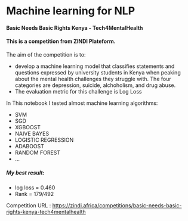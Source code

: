 # Machine learning for NLP

#### Basic Needs Basic Rights Kenya - Tech4MentalHealth
#### This is a  competition from ZINDI Plateform.

The aim of the competition is to:
- develop a machine learning model that classifies statements and questions expressed by university students in Kenya when  peaking about the mental health challenges they struggle with. The four categories are depression, suicide, alchoholism, and drug abuse.
- The evaluation metric for this challenge is Log Loss

In This notebook I tested almost machine learning algorithms:
- SVM
- SGD
- XGBOOST
- NAIVE BAYES
- LOGISTIC REGRESSION
- ADABOOST
- RANDOM FOREST
- ...

##### My best result:
- log loss = 0.460
- Rank = 179/492



Competition URL :
https://zindi.africa/competitions/basic-needs-basic-rights-kenya-tech4mentalhealth




